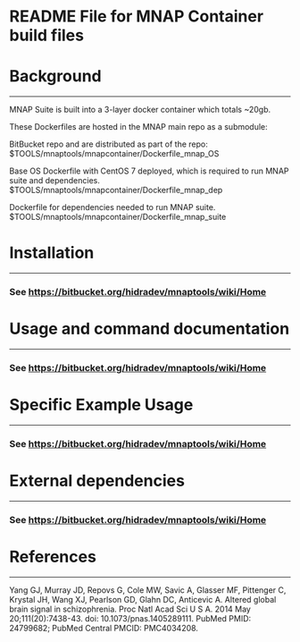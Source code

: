 # README File for MNAP Container build files

Background
==========
---

MNAP Suite is built into a 3-layer docker container which totals ~20gb. 

These Dockerfiles are hosted in the MNAP main repo as a submodule:

BitBucket repo and are distributed as part of the repo:
$TOOLS/mnaptools/mnapcontainer/Dockerfile_mnap_OS

Base OS Dockerfile with CentOS 7 deployed, which is required to run MNAP suite and dependencies.
$TOOLS/mnaptools/mnapcontainer/Dockerfile_mnap_dep

Dockerfile for dependencies needed to run MNAP suite.
$TOOLS/mnaptools/mnapcontainer/Dockerfile_mnap_suite


Installation
===============================
---

### See https://bitbucket.org/hidradev/mnaptools/wiki/Home


Usage and command documentation
===============================
---

### See https://bitbucket.org/hidradev/mnaptools/wiki/Home


Specific Example Usage
===============================
---

### See https://bitbucket.org/hidradev/mnaptools/wiki/Home


External dependencies
=====================
---

### See https://bitbucket.org/hidradev/mnaptools/wiki/Home

References
==========
---

Yang GJ, Murray JD, Repovs G, Cole MW, Savic A, Glasser MF, Pittenger C,
Krystal JH, Wang XJ, Pearlson GD, Glahn DC, Anticevic A. Altered global brain
signal in schizophrenia. Proc Natl Acad Sci U S A. 2014 May 20;111(20):7438-43.
doi: 10.1073/pnas.1405289111. PubMed PMID: 24799682; PubMed Central PMCID:
PMC4034208.

[Mind and Brain Lab]: http://mblab.si
[Anticevic Lab]: http://anticeviclab.yale.edu
